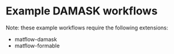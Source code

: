 # Example DAMASK workflows

Note: these example workflows require the following extensions:

- matflow-damask
- matflow-formable

